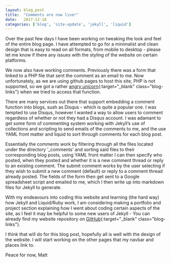 ```yaml
---
layout: blog_post
title:  "Comments are now live!"
date:   2017-12-18
categories: ['blog', 'site-update', 'jekyll', 'liquid']
---
```


Over the past few days I have been working on tweaking the look and feel of the entire blog page. I have attempted to go for a minimalist and clean design that is easy to read on all formats, from mobile to desktop - please let me know if there any issues with the styling of the website on certain platforms.

We now also have working comments. Previously there was a form that linked to a PHP file that sent the comment as an email to me. Now unfortunately, as we are using github pages to host this site, PHP is not supported, so we got a rather [angry unicorn](https://encrypted-tbn0.gstatic.com/images?q=tbn:ANd9GcS08mouMO9hRq5nJ2VlS7X6kM6IH2RExh6pbXPCsWqwJP-n2USgLw){:target="_blank" class="blog-links"} when we tried to access that function.

There are many services out there that support embedding a comment function into blogs, sush as Disqus - which is quite a popular one. I was tempted to use Disqus, however I wanted a way to allow users to comment regardless of whether or not they had a Disqus account. I was adamant to get some form of commenting system working with Jekyll’s use of collections and scripting to send emails of the comments to me, and the use YAML front matter and liquid to sort through comments for each blog post.

Essentially the comments work by filtering through all the files located under the directory ‘_comments’ and sorting said files to their corresponding blog posts, using YAML front matter I can then specify who posted, when they posted and whether it is a new comment thread or reply to an existing comment. The submit comment works by the user selecting if they wish to submit a new comment (default) or reply to a comment thread already posted. The fields of the form then get sent to a Google spreadsheet script and emailed to me, which I then write up into markdown files for Jekyll to generate.

With my endeavours into coding this website and learning (the hard way) how Jekyll and Liquid/Ruby work, I am considering making a portfolio and project section explaining how I went about coding certain aspects of the site, as I feel it may be helpful to some new users of Jekyll - You can already find my website repository on [GitHub](https://github.com/Chuffs/MicroMattWebsite){:target="_blank" class="blog-links"}.

I think that will do for this blog post, hopefully all is well with the design of the website. I will start working on the other pages that my navbar and places link to.

Peace for now,
Matt
